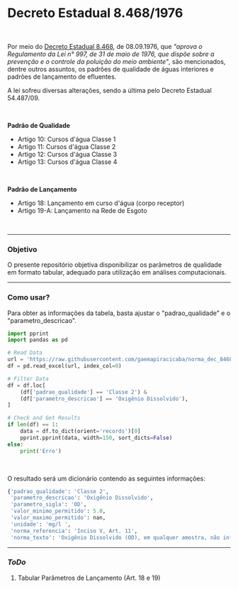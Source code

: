 # Decreto Estadual 8.468/1976

<br>

Por meio do [Decreto Estadual 8.468](https://www.cetesb.sp.gov.br/Institucional/documentos/Dec8468.pdf), de 08.09.1976, que *"aprova o Regulamento da Lei n° 997, de 31 de maio de 1976, que dispõe sobre a prevenção e o controle da poluição do meio ambiente"*, são mencionados, dentre outros assuntos, os padrões de qualidade de águas interiores e padrões de lançamento de efluentes.

A lei sofreu diversas alterações, sendo a última pelo Decreto Estadual 54.487/09.

<br>

**Padrão de Qualidade**

- Artigo 10: Cursos d'água Classe 1
- Artigo 11: Cursos d'água Classe 2
- Artigo 12: Cursos d'água Classe 3
- Artigo 13: Cursos d'água Classe 4

<br>

**Padrão de Lançamento**

- Artigo 18: Lançamento em curso d'água (corpo receptor)
- Artigo 19-A: Lançamento na Rede de Esgoto

<br>

----

### Objetivo

O presente repositório objetiva disponibilizar os parâmetros de qualidade em formato tabular, adequado para utilização em análises computacionais.

----

### Como usar?

Para obter as informações da tabela, basta ajustar o "padrao_qualidade" e o "parametro_descricao".

```python
import pprint
import pandas as pd

# Read Data
url = 'https://raw.githubusercontent.com/gaemapiracicaba/norma_dec_8468-76/main/data/tab_DecEst8468.xlsx'
df = pd.read_excel(url, index_col=0)

# Filter Data
df = df.loc[
    (df['padrao_qualidade'] == 'Classe 2') & 
    (df['parametro_descricao'] == 'Oxigênio Dissolvido'),
]

# Check and Get Results
if len(df) == 1:
    data = df.to_dict(orient='records')[0]
    pprint.pprint(data, width=150, sort_dicts=False)
else:
    print('Erro')
```

<br>

O resultado será um dicionário contendo as seguintes informações:

```python
{'padrao_qualidade': 'Classe 2',
 'parametro_descricao': 'Oxigênio Dissolvido',
 'parametro_sigla': 'OD',
 'valor_minimo_permitido': 5.0,
 'valor_maximo_permitido': nan,
 'unidade': 'mg/l ',
 'norma_referencia': 'Inciso V, Art. 11',
 'norma_texto': 'Oxigênio Dissolvido (OD), em qualquer amostra, não inferior a 5 mg/l (cinco miligramas por litro)'}
```

----

### *ToDo*

1. Tabular Parâmetros de Lançamento (Art. 18 e 19)
